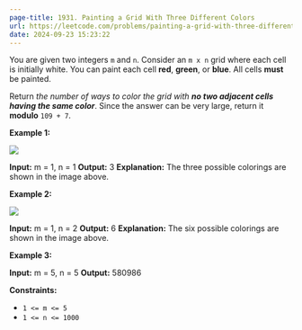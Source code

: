 ```yaml
---
page-title: 1931. Painting a Grid With Three Different Colors
url: https://leetcode.com/problems/painting-a-grid-with-three-different-colors/description/
date: 2024-09-23 15:23:22
---
```

You are given two integers `m` and `n`. Consider an `m x n` grid where each cell is initially white. You can paint each cell **red**, **green**, or **blue**. All cells **must** be painted.

Return *the number of ways to color the grid with **no two adjacent cells having the same color***. Since the answer can be very large, return it **modulo** `109 + 7`.

**Example 1:**

![](https://assets.leetcode.com/uploads/2021/06/22/colorthegrid.png)

**Input:** m = 1, n = 1
**Output:** 3
**Explanation:** The three possible colorings are shown in the image above.

**Example 2:**

![](https://assets.leetcode.com/uploads/2021/06/22/copy-of-colorthegrid.png)

**Input:** m = 1, n = 2
**Output:** 6
**Explanation:** The six possible colorings are shown in the image above.

**Example 3:**

**Input:** m = 5, n = 5
**Output:** 580986

**Constraints:**

-   `1 <= m <= 5`
-   `1 <= n <= 1000`